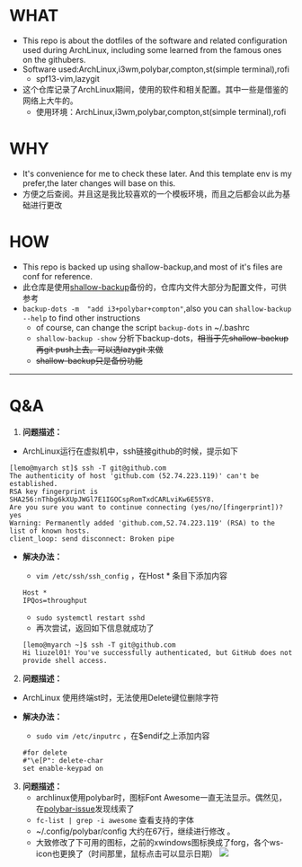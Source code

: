 # WHAT

- This repo is about the dotfiles of the software and related configuration used during ArchLinux, including some learned from the famous ones on the githubers.  
- Software used:ArchLinux,i3wm,polybar,compton,st(simple terminal),rofi
  - spf13-vim,lazygit
- 这个仓库记录了ArchLinux期间，使用的软件和相关配置。其中一些是借鉴的网络上大牛的。
  - 使用环境：ArchLinux,i3wm,polybar,compton,st(simple terminal),rofi

# WHY

- It's convenience for me to check these later. And this template env is my prefer,the later changes will base on this.
- 方便之后查阅。并且这是我比较喜欢的一个模板环境，而且之后都会以此为基础进行更改

# HOW 

- This repo is backed up using shallow-backup,and most of it's files are conf for reference.  
- 此仓库是使用[shallow-backup](https://github.com/alichtman/shallow-backup)备份的，仓库内文件大部分为配置文件，可供参考
- `backup-dots -m  "add i3+polybar+compton"`,also you can `shallow-backup --help` to find other instructions
  - of course, can change the script `backup-dots` in ~/.bashrc
  - `shallow-backup -show`  分析下backup-dots，~~相当于先shallow-backup 再git push上去。可以选lazygit 来做~~
  - ~~shallow-backup只是备份功能~~

---

# Q&A

1. **问题描述：**

- ArchLinux运行在虚拟机中，ssh链接github的时候，提示如下

```shell
[lemo@myarch st]$ ssh -T git@github.com 
The authenticity of host 'github.com (52.74.223.119)' can't be established.
RSA key fingerprint is SHA256:nThbg6kXUpJWGl7E1IGOCspRomTxdCARLviKw6E5SY8.
Are you sure you want to continue connecting (yes/no/[fingerprint])? yes
Warning: Permanently added 'github.com,52.74.223.119' (RSA) to the list of known hosts.
client_loop: send disconnect: Broken pipe
```

- **解决办法：**

  - `vim /etc/ssh/ssh_config`  ，在Host * 条目下添加内容

  ```shell
  Host *
  IPQos=throughput
  ```

  - `sudo systemctl restart sshd`  
  - 再次尝试，返回如下信息就成功了
  
  ```shell
  [lemo@myarch ~]$ ssh -T git@github.com 
  Hi liuzel01! You've successfully authenticated, but GitHub does not provide shell access.
  ```
  

2. **问题描述：**

- ArchLinux 使用终端st时，无法使用Delete键位删除字符

- **解决办法：**

  - `sudo vim /etc/inputrc` ，在$endif之上添加内容
  ```shell
  #for delete 
  #"\e[P": delete-char
  set enable-keypad on 
  ```

3. **问题描述：**
   - archlinux使用polybar时，图标Font Awesome一直无法显示。偶然见，在[polybar-issue](https://github.com/polybar/polybar/issues/924)发现线索了
   - `fc-list | grep -i awesome`   查看支持的字体  
   - ~/.config/polybar/config  大约在67行，继续进行修改 。
   -  大致修改了下可用的图标，之前的xwindows图标换成了forg，各个ws-icon也更换了（时间那里，鼠标点击可以显示日期）
   ![](https://cdn.jsdelivr.net/gh/liuzel01/MyPicBed@master/data/20200604230531.png)
